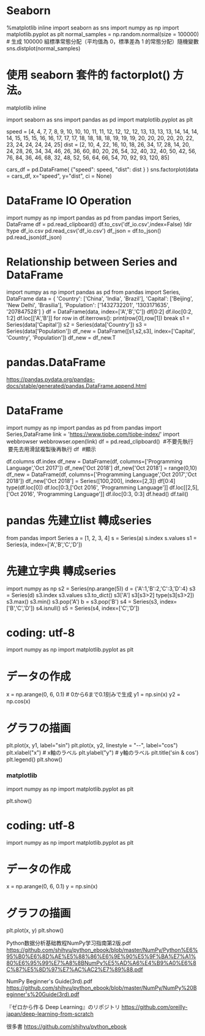 # Seaborn
%matplotlib inline
import seaborn as sns
import numpy as np
import matplotlib.pyplot as plt
normal_samples = np.random.normal(size = 100000) # 生成 100000 組標準常態分配（平均值為 0，標準差為 1 的常態分配）隨機變數
sns.distplot(normal_samples)


# 使用 seaborn 套件的 factorplot() 方法。
matplotlib inline

import seaborn as sns
import pandas as pd
import matplotlib.pyplot as plt

speed = [4, 4, 7, 7, 8, 9, 10, 10, 10, 11, 11, 12, 12, 12, 12, 13, 13, 13, 13, 14, 14, 14, 14, 15, 15, 15, 16, 16, 17, 17, 17, 18, 18, 18, 18, 19, 19, 19, 20, 20, 20, 20, 20, 22, 23, 24, 24, 24, 24, 25]
dist = [2, 10, 4, 22, 16, 10, 18, 26, 34, 17, 28, 14, 20, 24, 28, 26, 34, 34, 46, 26, 36, 60, 80, 20, 26, 54, 32, 40, 32, 40, 50, 42, 56, 76, 84, 36, 46, 68, 32, 48, 52, 56, 64, 66, 54, 70, 92, 93, 120, 85]

cars_df = pd.DataFrame(
    {"speed": speed,
     "dist": dist
    }
)
sns.factorplot(data = cars_df, x="speed", y="dist", ci = None)


# DataFrame IO Operation
import numpy as np
import pandas as pd
from pandas import Series, DataFrame
df = pd.read_clipboard()
df.to_csv('df_io.csv',index=False)
!dir
!type df_io.csv
pd.read_csv('df_io.csv')
df_json = df.to_json()
pd.read_json(df_json)


# Relationship between Series and DataFrame
import numpy as np
import pandas as pd
from pandas import Series, DataFrame
data = {
    'Country': ['China', 'India', 'Brazil'],
    'Capital': ['Beijing', 'New Delhi', 'Brasilia'],
    'Population': ['1432732201', '1303171635', '207847528']
}
df = DataFrame(data, index=['A','B','C'])
df[0:2]
df.iloc[0:2, 1:2]
df.loc[['A','B']]
for row in df.iterrows():
    print(row[0],row[1])
    break
s1 = Series(data['Capital'])
s2 = Series(data['Country'])
s3 = Series(data['Population'])
df_new = DataFrame([s1,s2,s3], index=['Capital', 'Country', 'Population'])
df_new = df_new.T



# pandas.DataFrame
https://pandas.pydata.org/pandas-docs/stable/generated/pandas.DataFrame.append.html

# DataFrame
import numpy as np
import pandas as pd
from pandas import Series,DataFrame
link = 'https://www.tiobe.com/tiobe-index/'
import webbrowser
webbrowser.open(link)
df = pd.read_clipboard()  #不要先執行  要先去用滑鼠複製後再執行
df  #顯示

df.columns
df.index
df_new = DataFrame(df, columns=['Programming Language','Oct 2017'])
df_new['Oct 2018']
df_new['Oct 2018'] = range(0,10)
df_new = DataFrame(df, columns=['Programming Language','Oct 2017','Oct 2018'])
df_new['Oct 2018'] = Series([100,200], index=[2,3])
df[0:4]
type(df.loc[0])
df.loc[0:3,['Oct 2016', 'Programming Language']]
df.loc[[2,5],['Oct 2016', 'Programming Language']]
df.iloc[0:3, 0:3]
df.head()
df.tail()

# pandas 先建立list 轉成series
from pandas import Series
a = [1, 2, 3, 4]
s = Series(a)
s.index
s.values
s1 = Series(a, index=['A','B','C','D'])

# 先建立字典 轉成series 
import numpy as np
s2 = Series(np.arange(5))
d = {'A':1,'B':2,'C':3,'D':4}
s3 = Series(d)
s3.index
s3.values
s3.to_dict()
s3['A']
s3[s3>2]
type(s3[s3>2])
s3.max()
s3.min()
s3.pop('A')
b = s3.pop('B')
s4 = Series(s3, index=['B','C','D'])
s4.isnull()
s5 = Series(s4, index=['C','D'])


# coding: utf-8
import numpy as np
import matplotlib.pyplot as plt

# データの作成
x = np.arange(0, 6, 0.1) # 0から6まで0.1刻みで生成
y1 = np.sin(x)
y2 = np.cos(x)

# グラフの描画
plt.plot(x, y1, label="sin")
plt.plot(x, y2, linestyle = "--", label="cos")
plt.xlabel("x") # x軸のラベル
plt.ylabel("y") # y軸のラベル
plt.title('sin & cos')
plt.legend()
plt.show()


### matplotlib
import numpy as np
import matplotlib.pyplot as plt

plt.show()



# coding: utf-8
import numpy as np
import matplotlib.pyplot as plt

# データの作成
x = np.arange(0, 6, 0.1)
y = np.sin(x)

# グラフの描画
plt.plot(x, y)
plt.show()


Python数据分析基础教程NumPy学习指南第2版.pdf
https://github.com/shihyu/python_ebook/blob/master/NumPy/Python%E6%95%B0%E6%8D%AE%E5%88%86%E6%9E%90%E5%9F%BA%E7%A1%80%E6%95%99%E7%A8%8BNumPy%E5%AD%A6%E4%B9%A0%E6%8C%87%E5%8D%97%E7%AC%AC2%E7%89%88.pdf

NumPy Beginner's Guide(3rd).pdf
https://github.com/shihyu/python_ebook/blob/master/NumPy/NumPy%20Beginner's%20Guide(3rd).pdf

『ゼロから作る Deep Learning』のリポジトリ
https://github.com/oreilly-japan/deep-learning-from-scratch

很多書
https://github.com/shihyu/python_ebook



